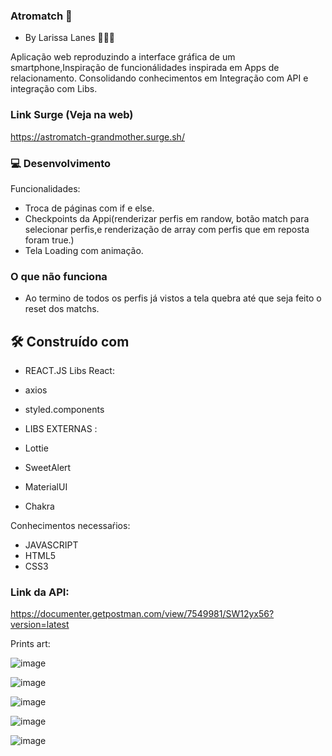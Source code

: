 ### Atromatch 💓

* By Larissa Lanes 👩🏻‍💻

Aplicação web reproduzindo a interface gráfica de um smartphone,Inspiração de funcionálidades inspirada em Apps de relacionamento.
Consolidando conhecimentos em Integração com API e integração com Libs.

### Link Surge (Veja na web)
https://astromatch-grandmother.surge.sh/

### 💻 Desenvolvimento

Funcionalidades:
* Troca de páginas com if e else.
* Checkpoints da Appi(renderizar perfis em randow, botão match para selecionar perfis,e renderização de array com perfis que em reposta foram true.)
* Tela Loading com animação.

### O que não funciona
* Ao termino de todos os perfis já vistos a tela quebra até que seja feito o reset dos matchs.

## 🛠️ Construído com
* REACT.JS
 Libs React:
* axios
* styled.components

* LIBS EXTERNAS :
* Lottie
* SweetAlert
* MaterialUI
* Chakra

Conhecimentos necessaŕios:
* JAVASCRIPT
* HTML5
* CSS3

### Link da API:
https://documenter.getpostman.com/view/7549981/SW12yx56?version=latest

Prints art:

![image](https://user-images.githubusercontent.com/91152234/144664375-f3be80d8-9886-4784-97d9-086fbdf9bc9a.png)

![image](https://user-images.githubusercontent.com/91152234/144659689-d2f1d658-3160-455a-9dcd-45dd91fb1dc8.png)

![image](https://user-images.githubusercontent.com/91152234/144659758-206f58e5-3096-4588-b49d-a21e0455710e.png)

![image](https://user-images.githubusercontent.com/91152234/144659792-4c8bf369-de97-45a8-800d-1769997cb824.png)

![image](https://user-images.githubusercontent.com/91152234/144661107-fd64b461-d957-48e0-a37a-719eef84d49b.png)







